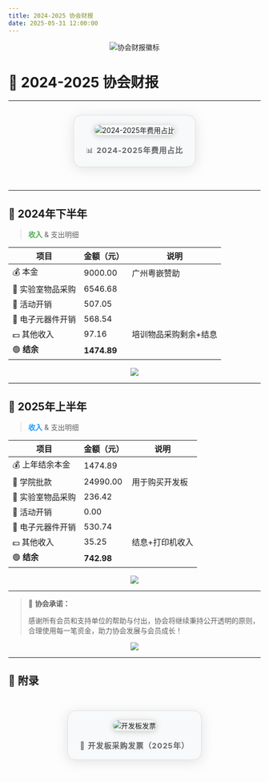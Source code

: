 ```yaml
---
title: 2024-2025 协会财报
date: 2025-05-31 12:00:00
---
```


<p align="center">
  <img src="https://img.shields.io/badge/协会财报-2024--2025-blueviolet?style=for-the-badge&logo=bookstack" alt="协会财报徽标" />
</p>

# 🎉 2024-2025 协会财报
---

<div align="center" style="margin-top: 12px; margin-bottom: 32px;">
  <figure style="display: inline-block; background: #f8f9fa; border-radius: 16px; box-shadow: 0 4px 24px #bbb6; padding: 18px 24px; border: 1.5px solid #e0e0e0;">
    <img src="https://www.eica.fun/assets/img/2425money.png" alt="2024-2025年费用占比" style="max-width: 840px; border-radius: 12px; box-shadow: 0 2px 12px #ccc; border: 1.5px solid #e0e0e0; margin-bottom: 10px;" />
    <figcaption style="color: #666; font-size: 15px; margin-top: 8px; letter-spacing: 1px;">📊 <b>2024-2025年费用占比</b></figcaption>
  </figure>
</div> 

---

## 📅 2024年下半年

> <span style="color:#4CAF50;font-weight:bold">收入</span> & 支出明细

| 项目               | 金额（元） | 说明                 |
| ------------------ | ---------- | -------------------- |
| 💰 本金            | 9000.00    | 广州粤嵌赞助         |
| 🛒 实验室物品采购  | 6546.68    |                      |
| 🎉 活动开销        | 507.05     |                      |
| 🔌 电子元器件开销  | 568.54     |                      |
| 💵 其他收入        | 97.16      | 培训物品采购剩余+结息|
| 🟢 <b>结余</b>     | <b>1474.89</b> |                      |

<div align="center">
  <img src="https://img.shields.io/badge/2024%E4%B8%8B%E5%8D%8A%E5%B9%B4-%E7%BB%93%E4%BD%99%201474.89%E5%85%83-success?style=flat-square" />
</div>

---

## 📅 2025年上半年

> <span style="color:#2196F3;font-weight:bold">收入</span> & 支出明细

| 项目               | 金额（元） | 说明                 |
| ------------------ | ---------- | -------------------- |
| 💰 上年结余本金    | 1474.89    |                      |
| 🏫 学院批款        | 24990.00   | 用于购买开发板       |
| 🛒 实验室物品采购  | 236.42     |                      |
| 🎉 活动开销        | 0.00       |                      |
| 🔌 电子元器件开销  | 530.74     |                      |
| 💵 其他收入        | 35.25      | 结息+打印机收入      |
| 🟢 <b>结余</b>     | <b>742.98</b>  |                      |

<div align="center">
  <img src="https://img.shields.io/badge/2025%E4%B8%8A%E5%8D%8A%E5%B9%B4-%E7%BB%93%E4%BD%99%20742.98%E5%85%83-success?style=flat-square" />
</div>

---

> 📝 **协会承诺：**
>
> 感谢所有会员和支持单位的帮助与付出，协会将继续秉持公开透明的原则，合理使用每一笔资金，助力协会发展与会员成长！

<p align="center">
  <img src="https://img.shields.io/badge/%E5%85%AC%E5%BC%80%E9%80%8F%E6%98%8E-%E5%8A%A9%E5%8A%9B%E5%8F%91%E5%B1%95-brightgreen?style=for-the-badge&logo=vercel" />
</p>

---

## 📎 附录

<div align="center" style="margin-top: 32px; margin-bottom: 32px;">
  <figure style="display: inline-block; background: #f8f9fa; border-radius: 16px; box-shadow: 0 4px 24px #bbb6  ; padding: 18px 24px; border: 1.5px solid #e0e0e0;">
    <img src="https://www.eica.fun/assets/img/kfb.png" alt="开发板发票" style="max-width: 420px; border-radius: 12px; box-shadow: 0 2px 12px #ccc; border: 1.5px solid #e0e0e0; margin-bottom: 10px;" />
    <figcaption style="color: #666; font-size: 15px; margin-top: 8px; letter-spacing: 1px;">🧾 <b>开发板采购发票（2025年）</b></figcaption>
  </figure>
</div>

